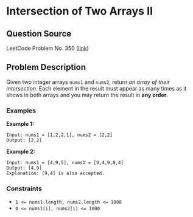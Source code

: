 # Intersection of Two Arrays II

## Question Source

LeetCode Problem No. 350 ([link](https://leetcode.com/problems/intersection-of-two-arrays-ii/))

## Problem Description

Given two integer arrays `nums1` and `nums2`, return *an array of their intersection*. Each element in the result must appear as many times as it shows in both arrays and you may return the result in **any order**.

### Examples

**Example 1:**
```ignorelang
Input: nums1 = [1,2,2,1], nums2 = [2,2]
Output: [2,2]
```

**Example 2:**
```ignorelang
Input: nums1 = [4,9,5], nums2 = [9,4,9,8,4]
Output: [4,9]
Explanation: [9,4] is also accepted.
```

### Constraints

- `1 <= nums1.length, nums2.length <= 1000`
- `0 <= nums1[i], nums2[i] <= 1000`
